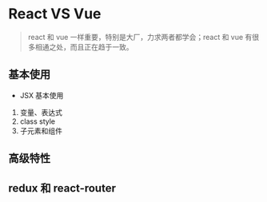 # React VS Vue

> react 和 vue 一样重要，特别是大厂，力求两者都学会；react 和 vue 有很多相通之处，而且正在趋于一致。

## 基本使用

- JSX 基本使用

1. 变量、表达式
2. class style
3. 子元素和组件

## 高级特性

## redux 和 react-router
